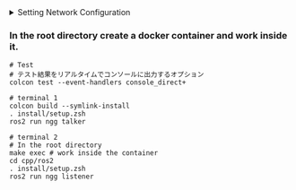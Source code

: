 
<details>

<summary>Setting Network Configuration</summary>

- [DDS settings for ROS 2 and Autoware](https://autowarefoundation.github.io/autoware-documentation/main/installation/additional-settings-for-developers/network-configuration/dds-settings/)
- [Enable `multicast` on `lo`](https://autowarefoundation.github.io/autoware-documentation/main/installation/additional-settings-for-developers/network-configuration/enable-multicast-for-lo/)



</details>


### In the root directory create a docker container and work inside it.
```
# Test
# テスト結果をリアルタイムでコンソールに出力するオプション
colcon test --event-handlers console_direct+
```
```
# terminal 1
colcon build --symlink-install
. install/setup.zsh
ros2 run ngg talker
```
```
# terminal 2
# In the root directory
make exec # work inside the container
cd cpp/ros2
. install/setup.zsh
ros2 run ngg listener
```







